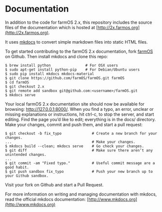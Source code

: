 # Documentation

In addition to the code for farmOS 2.x, this repository includes the source files of the
documentation which is hosted at [http://2x.farmos.org](http://2x.farmos.org).

It uses [mkdocs](http://www.mkdocs.org) to convert simple markdown files into
static HTML files.

To get started contributing to the farmOS 2.x documentation, fork
[farmOS](https://github.com/farmOS/farmOS/tree/2.x) on Github. Then install mkdocs and
clone this repo:

    $ brew install python                # For OSX users
    $ sudo apt-get install python-pip    # For Debian/Ubuntu users
    $ sudo pip install mkdocs mkdocs-material
    $ git clone https://github.com/farmOS/farmOS.git farmOS
    $ cd farmOS
    $ git checkout 2.x
    $ git remote add sandbox git@github.com:<username>/farmOS.git
    $ mkdocs serve

Your local farmOS 2.x documentation site should now be available for browsing:
http://127.0.0.1:8000/. When you find a typo, an error, unclear or missing
explanations or instructions, hit ctrl-c, to stop the server, and start editing.
Find the page you’d like to edit; everything is in the docs/ directory. Make
your changes, commit and push them, and start a pull request:

    $ git checkout -b fix_typo              # Create a new branch for your changes.
    ...                                     # Make your changes.
    $ mkdocs build --clean; mkdocs serve    # Go check your changes.
    $ git diff                              # Make sure there aren’t any unintended changes.
    ...
    $ git commit -am "Fixed typo."          # Useful commit message are a good habit.
    $ git push sandbox fix_typo             # Push your new branch up to your Github sandbox.

Visit your fork on Github and start a Pull Request.

For more information on writing and managing documentation with mkdocs, read the
official mkdocs documentation: [http://www.mkdocs.org](http://www.mkdocs.org)
